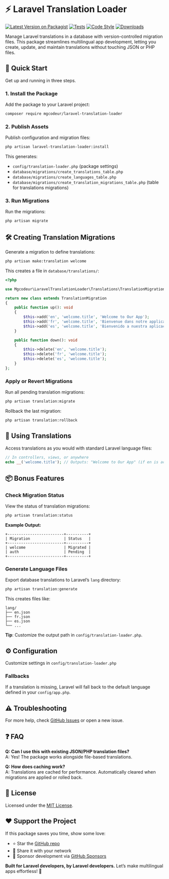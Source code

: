 # ⚡ Laravel Translation Loader

[![Latest Version on Packagist](https://img.shields.io/packagist/v/mgcodeur/laravel-translation-loader.svg?style=flat-square)](https://packagist.org/packages/mgcodeur/laravel-translation-loader)
[![Tests](https://img.shields.io/github/actions/workflow/status/mgcodeur/laravel-translation-loader/run-tests.yml?branch=main&label=tests&style=flat-square)](https://github.com/mgcodeur/laravel-translation-loader/actions?query=workflow%3Arun-tests+branch%3Amain)
[![Code Style](https://img.shields.io/github/actions/workflow/status/mgcodeur/laravel-translation-loader/fix-php-code-style-issues.yml?branch=main&label=code%20style&style=flat-square)](https://github.com/mgcodeur/laravel-translation-loader/actions?query=workflow%3A"Fix+PHP+code+style+issues"+branch%3Amain)
[![Downloads](https://img.shields.io/packagist/dt/mgcodeur/laravel-translation-loader.svg?style=flat-square)](https://packagist.org/packages/mgcodeur/laravel-translation-loader)

Manage Laravel translations in a database with version-controlled migration files. This package streamlines multilingual app development, letting you create, update, and maintain translations without touching JSON or PHP files.

## 🚀 Quick Start

Get up and running in three steps.

### 1. Install the Package

Add the package to your Laravel project:

```bash
composer require mgcodeur/laravel-translation-loader
```

### 2. Publish Assets

Publish configuration and migration files:

```bash
php artisan laravel-translation-loader:install
```

This generates:

- `config/translation-loader.php` (package settings)
- `database/migrations/create_translations_table.php`
- `database/migrations/create_languages_table.php`
- `database/migrations/create_translation_migrations_table.php` (table for translations migrations)

### 3. Run Migrations

Run the migrations:

```bash
php artisan migrate
```

## 🛠️ Creating Translation Migrations

Generate a migration to define translations:

```bash
php artisan make:translation welcome
```

This creates a file in `database/translations/`:

```php
<?php

use Mgcodeur\LaravelTranslationLoader\Translations\TranslationMigration;

return new class extends TranslationMigration
{
    public function up(): void
    {
        $this->add('en', 'welcome.title', 'Welcome to Our App');
        $this->add('fr', 'welcome.title', 'Bienvenue dans notre application');
        $this->add('es', 'welcome.title', 'Bienvenido a nuestra aplicación');
    }

    public function down(): void
    {
        $this->delete('en', 'welcome.title');
        $this->delete('fr', 'welcome.title');
        $this->delete('es', 'welcome.title');
    }
};
```

### Apply or Revert Migrations

Run all pending translation migrations:

```bash
php artisan translation:migrate
```

Rollback the last migration:

```bash
php artisan translation:rollback
```

## 🎯 Using Translations

Access translations as you would with standard Laravel language files:

```php
// In controllers, views, or anywhere
echo __('welcome.title'); // Outputs: "Welcome to Our App" (if en is active)
```

## 📦 Bonus Features

### Check Migration Status

View the status of translation migrations:

```bash
php artisan translation:status
```

**Example Output:**

```plaintext
+-------------------------+----------+
| Migration               | Status   |
+-------------------------+----------+
| welcome                 | Migrated |
| auth                    | Pending  |
+-------------------------+----------+
```

### Generate Language Files

Export database translations to Laravel’s `lang` directory:

```bash
php artisan translation:generate
```

This creates files like:

```plaintext
lang/
├── en.json
├── fr.json
├── es.json
└── ...
```

**Tip**: Customize the output path in `config/translation-loader.php`.

## ⚙️ Configuration

Customize settings in `config/translation-loader.php`

### Fallbacks

If a translation is missing, Laravel will fall back to the default language defined in your `config/app.php`.

## ⚠️ Troubleshooting

For more help, check [GitHub Issues](https://github.com/mgcodeur/laravel-translation-loader/issues) or open a new issue.

## ❓ FAQ

**Q: Can I use this with existing JSON/PHP translation files?**  
A: Yes! The package works alongside file-based translations.

**Q: How does caching work?**  
A: Translations are cached for performance. Automatically cleared when migrations are applied or rolled back.

## 📜 License

Licensed under the [MIT License](./LICENSE.md).

## ❤️ Support the Project

If this package saves you time, show some love:

- ⭐ Star the [GitHub repo](https://github.com/mgcodeur/laravel-translation-loader)
- 📢 Share it with your network
- 💸 Sponsor development via [GitHub Sponsors](https://github.com/sponsors/mgcodeur)

**Built for Laravel developers, by Laravel developers.** Let’s make multilingual apps effortless! 🚀
